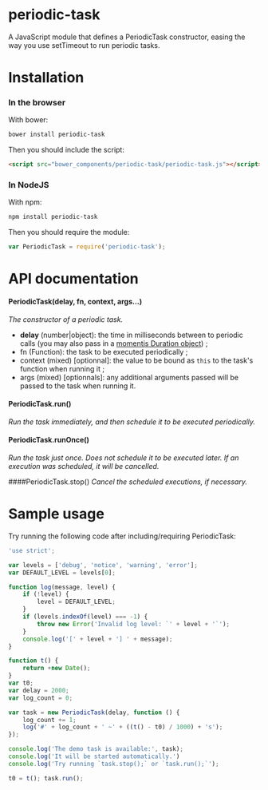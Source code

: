 periodic-task
=============

A JavaScript module that defines a PeriodicTask constructor, easing the way you use setTimeout to run periodic tasks.

# Installation
### In the browser
With bower:
```bash
bower install periodic-task
```

Then you should include the script:
```html
<script src="bower_components/periodic-task/periodic-task.js"></script>
```

### In NodeJS
With npm:
```bash
npm install periodic-task
```

Then you should require the module:
```js
var PeriodicTask = require('periodic-task');
```

# API documentation

#### PeriodicTask(delay, fn, context, args…)
*The constructor of a periodic task.*
 * **delay** (number|object): the time in milliseconds between to periodic calls (you may also pass in a [momentjs Duration object](http://momentjs.com/docs/#/durations/)) ;
 * fn (Function): the task to be executed periodically ;
 * context (mixed) [optionnal]: the value to be bound as `this` to the task's function when running it ;
 * args (mixed) [optionnals]: any additional arguments passed will be passed to the task when running it.

#### PeriodicTask.run()
*Run the task immediately, and then schedule it to be executed periodically.*

#### PeriodicTask.runOnce()
*Run the task just once. Does not schedule it to be executed later. If an execution was scheduled, it will be cancelled.*

####PeriodicTask.stop()
*Cancel the scheduled executions, if necessary.*

# Sample usage
Try running the following code after including/requiring PeriodicTask:
```js
'use strict';

var levels = ['debug', 'notice', 'warning', 'error'];
var DEFAULT_LEVEL = levels[0];

function log(message, level) {
    if (!level) {
        level = DEFAULT_LEVEL;
    }
    if (levels.indexOf(level) === -1) {
        throw new Error('Invalid log level: `' + level + '`');
    }
    console.log('[' + level + '] ' + message);
}

function t() {
    return +new Date();
}
var t0;
var delay = 2000;
var log_count = 0;

var task = new PeriodicTask(delay, function () {
    log_count += 1;
    log('#' + log_count + ' ~' + ((t() - t0) / 1000) + 's');
});

console.log('The demo task is available:', task);
console.log('It will be started automatically.')
console.log('Try running `task.stop();` or `task.run();`');

t0 = t(); task.run();
```
